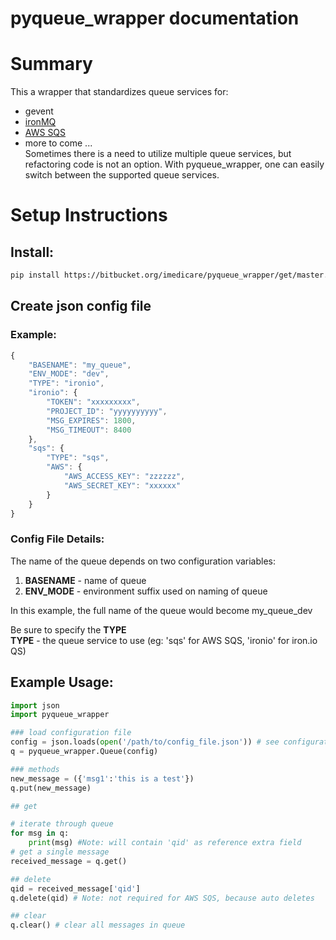 # **pyqueue_wrapper documentation**

# **Summary**
This a wrapper that standardizes queue services for:  
* gevent
* [ironMQ](http://www.iron.io/mq)
* [AWS SQS](http://aws.amazon.com/sqs/)
* more to come ...  
Sometimes there is a need to utilize multiple queue services, but refactoring code is not an option.
With pyqueue_wrapper, one can easily switch between the supported queue services.

# **Setup Instructions**
## **Install:**
```bash
pip install https://bitbucket.org/imedicare/pyqueue_wrapper/get/master.zip
```

## **Create json config file**
### **Example:**
```javascript
{
    "BASENAME": "my_queue",
    "ENV_MODE": "dev",
    "TYPE": "ironio",
    "ironio": {
        "TOKEN": "xxxxxxxxx",
        "PROJECT_ID": "yyyyyyyyyy",
        "MSG_EXPIRES": 1800,
        "MSG_TIMEOUT": 8400
    },
    "sqs": {
        "TYPE": "sqs",
        "AWS": {
            "AWS_ACCESS_KEY": "zzzzzz",
            "AWS_SECRET_KEY": "xxxxxx"
        }
    }
}
```
### **Config File Details:**
The name of the queue depends on two configuration variables:  
 1. **BASENAME** - name of queue 
 2. **ENV_MODE** - environment suffix used on naming of queue

In this example, the full name of the queue would become my_queue_dev  

Be sure to specify the **TYPE**  
**TYPE** - the queue service to use (eg: 'sqs' for AWS SQS, 'ironio' for iron.io QS)  

## **Example Usage:**
```python
import json
import pyqueue_wrapper

### load configuration file
config = json.loads(open('/path/to/config_file.json')) # see configuration example above
q = pyqueue_wrapper.Queue(config)

### methods
new_message = ({'msg1':'this is a test'})
q.put(new_message)

## get

# iterate through queue
for msg in q:
    print(msg) #Note: will contain 'qid' as reference extra field
# get a single message
received_message = q.get()

## delete
qid = received_message['qid']
q.delete(qid) # Note: not required for AWS SQS, because auto deletes

## clear
q.clear() # clear all messages in queue
```

